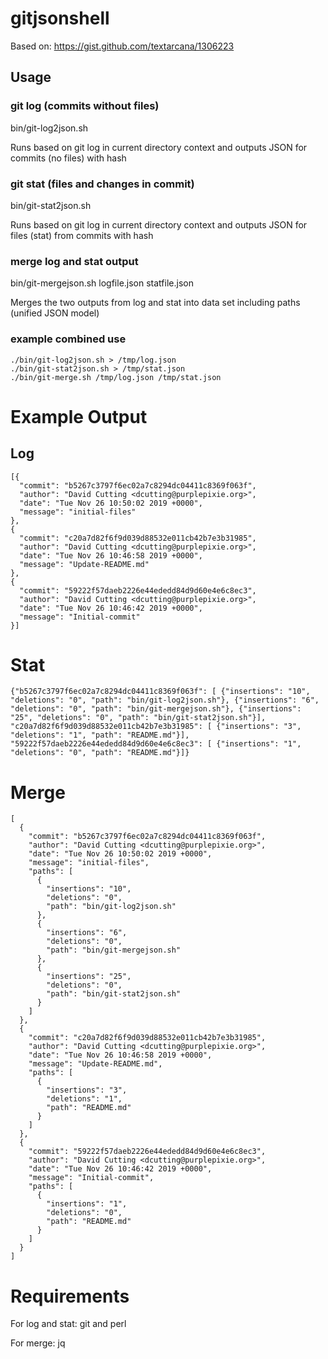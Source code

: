 # gitjsonshell

Based on: https://gist.github.com/textarcana/1306223

## Usage

### git log (commits without files)

bin/git-log2json.sh

Runs based on git log in current directory context and outputs JSON for commits (no files) with hash

### git stat (files and changes in commit)

bin/git-stat2json.sh

Runs based on git log in current directory context and outputs JSON for files (stat) from commits with hash

### merge log and stat output

bin/git-mergejson.sh logfile.json statfile.json

Merges the two outputs from log and stat into data set including paths (unified JSON model)

### example combined use

```
./bin/git-log2json.sh > /tmp/log.json
./bin/git-stat2json.sh > /tmp/stat.json
./bin/git-merge.sh /tmp/log.json /tmp/stat.json
```

# Example Output

## Log

```
[{
  "commit": "b5267c3797f6ec02a7c8294dc04411c8369f063f",
  "author": "David Cutting <dcutting@purplepixie.org>",
  "date": "Tue Nov 26 10:50:02 2019 +0000",
  "message": "initial-files"
},
{
  "commit": "c20a7d82f6f9d039d88532e011cb42b7e3b31985",
  "author": "David Cutting <dcutting@purplepixie.org>",
  "date": "Tue Nov 26 10:46:58 2019 +0000",
  "message": "Update-README.md"
},
{
  "commit": "59222f57daeb2226e44ededd84d9d60e4e6c8ec3",
  "author": "David Cutting <dcutting@purplepixie.org>",
  "date": "Tue Nov 26 10:46:42 2019 +0000",
  "message": "Initial-commit"
}]
```

# Stat

```
{"b5267c3797f6ec02a7c8294dc04411c8369f063f": [ {"insertions": "10", "deletions": "0", "path": "bin/git-log2json.sh"}, {"insertions": "6", "deletions": "0", "path": "bin/git-mergejson.sh"}, {"insertions": "25", "deletions": "0", "path": "bin/git-stat2json.sh"}], "c20a7d82f6f9d039d88532e011cb42b7e3b31985": [ {"insertions": "3", "deletions": "1", "path": "README.md"}], "59222f57daeb2226e44ededd84d9d60e4e6c8ec3": [ {"insertions": "1", "deletions": "0", "path": "README.md"}]}
```

# Merge

```
[
  {
    "commit": "b5267c3797f6ec02a7c8294dc04411c8369f063f",
    "author": "David Cutting <dcutting@purplepixie.org>",
    "date": "Tue Nov 26 10:50:02 2019 +0000",
    "message": "initial-files",
    "paths": [
      {
        "insertions": "10",
        "deletions": "0",
        "path": "bin/git-log2json.sh"
      },
      {
        "insertions": "6",
        "deletions": "0",
        "path": "bin/git-mergejson.sh"
      },
      {
        "insertions": "25",
        "deletions": "0",
        "path": "bin/git-stat2json.sh"
      }
    ]
  },
  {
    "commit": "c20a7d82f6f9d039d88532e011cb42b7e3b31985",
    "author": "David Cutting <dcutting@purplepixie.org>",
    "date": "Tue Nov 26 10:46:58 2019 +0000",
    "message": "Update-README.md",
    "paths": [
      {
        "insertions": "3",
        "deletions": "1",
        "path": "README.md"
      }
    ]
  },
  {
    "commit": "59222f57daeb2226e44ededd84d9d60e4e6c8ec3",
    "author": "David Cutting <dcutting@purplepixie.org>",
    "date": "Tue Nov 26 10:46:42 2019 +0000",
    "message": "Initial-commit",
    "paths": [
      {
        "insertions": "1",
        "deletions": "0",
        "path": "README.md"
      }
    ]
  }
]
```

# Requirements

For log and stat: git and perl

For merge: jq

